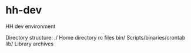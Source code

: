 # hh-dev
HH dev environment

Directory structure:
  ./     Home directory rc files
  bin/   Scripts/binaries/crontab
  lib/   Library archives
  
